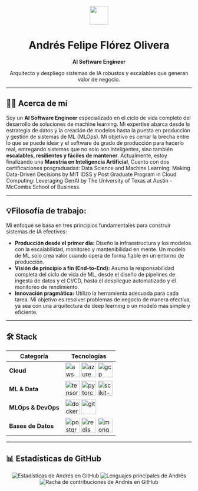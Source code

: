<div align="center">
  <img src="https://media.giphy.com/media/v1.Y2lkPTc5MGI3NjExbm9oNG0zN3J6eDkyemw0dTFvZG16Y2tkaXQ2OHBqc2p2ZnN0c3ZtMyZlcD12MV9pbnRlcm5hbF9naWZfYnlfaWQmY3Q9Zw/hvRJCLFzcasrR4ia7z/giphy.gif" width="50px" />
  <h1>Andrés Felipe Flórez Olivera</h1>
  <strong>AI Software Engineer</strong>
  <p>Arquitecto y despliego sistemas de IA robustos y escalables que generan valor de negocio.</p>
</div>

---

## 👨‍💻 Acerca de mí

Soy un **AI Software Engineer** especializado en el ciclo de vida completo del desarrollo de soluciones de machine learning. Mi expertise abarca desde la estrategia de datos y la creación de modelos hasta la puesta en producción y gestión de sistemas de ML (MLOps). Mi objetivo es cerrar la brecha entre lo que se puede idear y el software de grado de producción para hacerlo real, entregando sistemas que no solo son inteligentes, sino también **escalables, resilientes y fáciles de mantener**. Actualmente, estoy finalizando una **Maestría en Inteligencia Artificial**, Cuento con dos certificaciones posgraduadas: Data Science and Machine Learning: Making Data-Driven Decisions by MIT IDSS y Post Graduate Program in Cloud Computing: Leveraging GenAI by The University of Texas at Austin - McCombs School of Business.

---

## 💡Filosofía de trabajo:

Mi enfoque se basa en tres principios fundamentales para construir sistemas de IA efectivos:

* **Producción desde el primer día:** Diseño la infraestructura y los modelos con la escalabilidad, monitoreo y mantenibilidad en mente. Un modelo de ML solo crea valor cuando opera de forma fiable en un entorno de producción.
* **Visión de principio a fin (End-to-End):** Asumo la responsabilidad completa del ciclo de vida de ML, desde el diseño de pipelines de ingesta de datos y el CI/CD, hasta el despliegue automatizado y el monitoreo de rendimiento.
* **Innovación pragmática:** Utilizo la herramienta adecuada para cada tarea. Mi objetivo es resolver problemas de negocio de manera efectiva, ya sea con una arquitectura de deep learning o un modelo más simple y eficiente.

---

## 🛠️ Stack


| Categoría              | Tecnologías                                                                                                                                                                                                                                                                                                                                    |
| ---------------------- | ---------------------------------------------------------------------------------------------------------------------------------------------------------------------------------------------------------------------------------------------------------------------------------------------------------------------------------------------- |
| **Cloud** | <img src="https://skillicons.dev/icons?i=aws" alt="aws" width="40" height="40"/> <img src="https://skillicons.dev/icons?i=azure" alt="azure" width="40" height="40"/> <img src="https://skillicons.dev/icons?i=gcp" alt="gcp" width="40" height="40"/>                                                                                             |
| **ML & Data** | <img src="https://skillicons.dev/icons?i=tensorflow" alt="tensorflow" width="40" height="40"/> <img src="https://skillicons.dev/icons?i=pytorch" alt="pytorch" width="40" height="40"/> <img src="https://skillicons.dev/icons?i=sklearn" alt="scikit-learn" width="40" height="40"/> |
| **MLOps & DevOps** | <img src="https://skillicons.dev/icons?i=docker" alt="docker" width="40" height="40"/> <img src="https://skillicons.dev/icons?i=git" alt="git" width="40" height="40"/>                                                                              |
| **Bases de Datos** | <img src="https://skillicons.dev/icons?i=postgres" alt="postgresql" width="40" height="40"/> <img src="https://skillicons.dev/icons?i=redis" alt="redis" width="40" height="40"/> <img src="https://skillicons.dev/icons?i=mongodb" alt="mongodb" width="40" height="40"/>                                                                  |

---

## 📊 Estadísticas de GitHub

<div align="center">
  <img src="https://github-readme-stats.vercel.app/api?username=afelipfo&show_icons=true&count_private=true&theme=tokyonight&hide_border=true&rank_icon=github" alt="Estadísticas de Andrés en GitHub"/>
  <img src="https://github-readme-stats.vercel.app/api/top-langs/?username=afelipfo&layout=compact&theme=tokyonight&hide_border=true" alt="Lenguajes principales de Andrés"/>
  <img src="https://streak-stats.demolab.com?user=afelipfo&theme=tokyonight&hide_border=true" alt="Racha de contribuciones de Andrés en GitHub"/>
</div>
